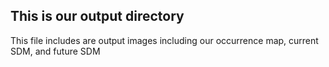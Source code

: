 ## This is our output directory 

This file includes are output images including our occurrence map, current SDM, and future SDM